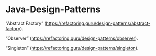 # Java-Design-Patterns

“Abstract Factory” (https://refactoring.guru/design-patterns/abstract-factory).

“Observer” (https://refactoring.guru/design-patterns/observer).

“Singleton” (https://refactoring.guru/design-patterns/singleton).
